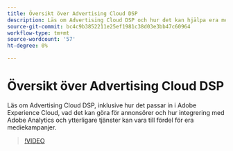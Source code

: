 ```yaml
---
title: Översikt över Advertising Cloud DSP
description: Läs om Advertising Cloud DSP och hur det kan hjälpa era mediekampanjer.
source-git-commit: bc4c9b3852211e25ef1981c38d03e3bb47c60964
workflow-type: tm+mt
source-wordcount: '57'
ht-degree: 0%

---
```


# Översikt över Advertising Cloud DSP

Läs om Advertising Cloud DSP, inklusive hur det passar in i Adobe Experience Cloud, vad det kan göra för annonsörer och hur integrering med Adobe Analytics och ytterligare tjänster kan vara till fördel för era mediekampanjer.

>[!VIDEO](https://video.tv.adobe.com/v/339200)

